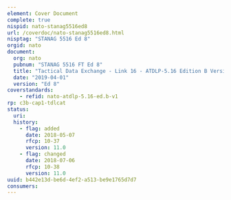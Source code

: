```yaml
---
element: Cover Document
complete: true
nispid: nato-stanag5516ed8
url: /coverdoc/nato-stanag5516ed8.html
nisptag: "STANAG 5516 Ed 8"
orgid: nato
document:
  org: nato
  pubnum: "STANAG 5516 FT Ed 8"
  title: "Tactical Data Exchange - Link 16 - ATDLP-5.16 Edition B Version 1"
  date: "2019-04-01"
  version: "Ed 8"
coverstandards:
    - refid: nato-atdlp-5.16-ed.b-v1
rp: c3b-cap1-tdlcat
status:
  uri: 
  history: 
    - flag: added
      date: 2018-05-07
      rfcp: 10-37
      version: 11.0
    - flag: changed
      date: 2018-07-06
      rfcp: 10-38
      version: 11.0
uuid: b442e13d-be6d-4ef2-a513-be9e1765d7d7
consumers:
---
```

